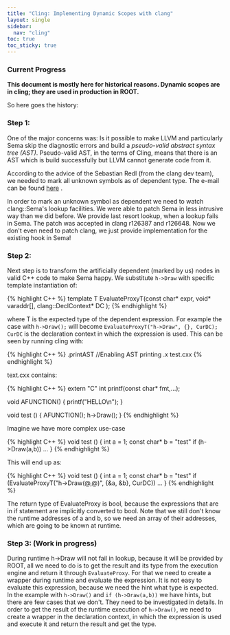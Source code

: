 ```yaml
---
title: "Cling: Implementing Dynamic Scopes with clang"
layout: single
sidebar:
  nav: "cling"
toc: true
toc_sticky: true
---
```



### Current Progress


**This document is mostly here for historical reasons. Dynamic scopes are in cling;
they are used in production in ROOT.**


So here goes the history:

### Step 1:

One of the major concerns was: Is it possible to make LLVM and particularly Sema skip the
diagnostic errors and build a _pseudo-valid abstract syntax tree (AST)_. Pseudo-valid
AST, in the terms of Cling, means that there is an AST which is build successfully but
LLVM cannot generate code from it.


According to the advice of the Sebastian Redl (from the clang dev team), we needed to mark all
unknown symbols as of dependent type. The e-mail can be found
<a href="http://comments.gmane.org/gmane.comp.compilers.clang.devel/10463" title="clang, unknown identifiers, and ahead of time compilation">here</a>
.

In order to mark an unknown symbol as dependent we need to watch clang::Sema's lookup
facilities. We were able to patch Sema in less intrusive way than we did before. We provide
last resort lookup, when a lookup fails in Sema. The patch was accepted in clang r126387 and
r126648. Now we don't even need to patch clang, we just provide implementation for the existing
hook in Sema!

### Step 2:

Next step is to transform the artificially dependent (marked by us) nodes in valid C++ code
to make Sema happy. We substitute `h->Draw` with specific template instantiation of:

{% highlight C++ %}
  template<typename T>
  T EvaluateProxyT(const char* expr, void* varaddr[], clang::DeclContext* DC );
{% endhighlight %}

where T is the expected type of the dependent expression. For example the case with
`h->Draw();` will become `EvaluateProxyT("h->Draw", {}, CurDC);` `CurDC` is the declaration
context in which the expression is used.
This can be seen by running cling with:

{% highlight C++ %}
  .printAST //Enabling AST printing
  .x test.cxx
{% endhighlight %}

text.cxx contains:

{% highlight C++ %}
  extern "C" int printf(const char* fmt,...);

  void AFUNCTION() {
    printf("HELLO\n");
  }

  void test () {
    AFUNCTION();
    h->Draw();
  }
{% endhighlight %}

Imagine we have more complex use-case

{% highlight C++ %}
  void test () {
    int a = 1;
    const char* b = "test"
    if (h->Draw(a,b))
      ...
  }
{% endhighlight %}

This will end up as:

{% highlight C++ %}
  void test () {
    int a = 1;
    const char* b = "test"
    if (EvaluateProxyT<bool>("h->Draw(@,@)", {&a, &b}, CurDC))
      ...
  }
{% endhighlight %}

The return type of EvaluateProxy is bool, because the expressions that are in if statement
are implicitly converted to bool. Note that we still don't know the runtime addresses of a
and b, so we need an array of their addresses, which are going to be known at runtime.

###  Step 3: (Work in progress)

During runtime h->Draw will not fail in lookup, because it will be provided by ROOT, all
we need to do is to get the result and its type from the execution engine and return it
through `EvaluateProxy`.
For that we need to create a wrapper during runtime and evaluate the expression.
It is not easy to evaluate this expression, because we need the hint what type is expected.
In the example with `h->Draw()` and `if (h->Draw(a,b))` we have hints, but there are few
cases that we don't. They need to be investigated in details.
In order to get the result of the runtime execution of `h->Draw()`, we need to create a
wrapper in the declaration context, in which the expression is used and execute it and return
the result and get the type.